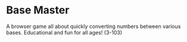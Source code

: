 # Base Master
A browser game all about quickly converting numbers between various bases. Educational and fun for all ages! (3-103)
